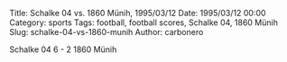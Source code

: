 Title: Schalke 04 vs. 1860 Münih, 1995/03/12
Date: 1995/03/12 00:00
Category: sports
Tags: football, football scores, Schalke 04, 1860 Münih
Slug: schalke-04-vs-1860-munih
Author: carbonero


Schalke 04 6 - 2 1860 Münih
